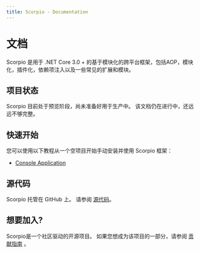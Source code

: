 ```yaml
---
title: Scorpio - Documentation
---
```


# 文档

Scorpio 是用于 .NET Core 3.0 + 的基于模块化的跨平台框架，包括AOP，模块化，插件化，依赖项注入以及一些常见的扩展和模块。

## 项目状态

Scorpio 目前处于预览阶段，尚未准备好用于生产中。 该文档仍在进行中，还远远不够完整。

## 快速开始

您可以使用以下教程从一个空项目开始手动安装并使用 Scorpio 框架：

- [Console Application]({{site.baseurl}}/docs/getting-started/console)

## 源代码

Scorpio 托管在 GitHub 上。 请参阅 [源代码]({{site.repo}})。

## 想要加入?

Scorpio是一个社区驱动的开源项目。 如果您想成为该项目的一部分，请参阅 [贡献指南]({{site.baseurl}}/contribution) 。


